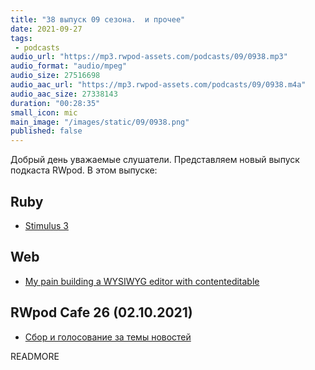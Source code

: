 ```yaml
---
title: "38 выпуск 09 сезона.  и прочее"
date: 2021-09-27
tags:
 - podcasts
audio_url: "https://mp3.rwpod-assets.com/podcasts/09/0938.mp3"
audio_format: "audio/mpeg"
audio_size: 27516698
audio_aac_url: "https://mp3.rwpod-assets.com/podcasts/09/0938.m4a"
audio_aac_size: 27338143
duration: "00:28:35"
small_icon: mic
main_image: "/images/static/09/0938.png"
published: false
---
```


Добрый день уважаемые слушатели. Представляем новый выпуск подкаста RWpod. В этом выпуске:

## Ruby

 - [Stimulus 3](https://world.hey.com/hotwired/stimulus-3-c438d432)

## Web

 - [My pain building a WYSIWYG editor with contenteditable](https://answerly.io/blog/my-pain-developing-a-wysiwyg-editor-with-contenteditable/)

## RWpod Cafe 26 (02.10.2021)

 - [Сбор и голосование за темы новостей](https://github.com/rwpod/cafe-discussions/discussions/11)


READMORE
